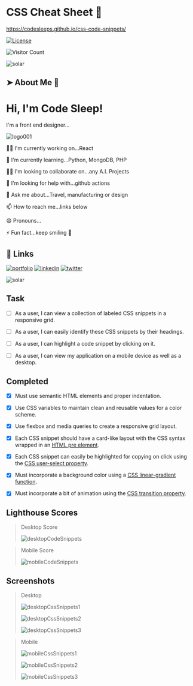 # CSS Cheat Sheet 🦾

https://codesleeps.github.io/css-code-snippets/

[![License](https://img.shields.io/packagist/l/dingo/api.svg?style=flat-square)](LICENSE)

![Visitor Count](https://profile-counter.glitch.me/codesleeps/count.svg)


![solar](https://github.com/codesleeps/AI-Summarizer/assets/125808990/f5aaa823-5eb6-4fff-813f-e07a5adb6d71)


## ➤  About Me 🚀


# Hi, I'm Code Sleep! 

I'm a front end designer...


![logo001](https://user-images.githubusercontent.com/125808990/236808958-deddef64-0c3e-4e5b-92ce-84166aa87fc6.png)


👩‍💻 I'm currently working on...React 

🧠 I'm currently learning...Python,  MongoDB,  PHP

👯‍♀️ I'm looking to collaborate on...any A.I. Projects

🤔 I'm looking for help with...github actions

💬 Ask me about...Travel, manufacturing or design

📫 How to reach me...links below

😄 Pronouns...

⚡️ Fun fact...keep smiling 🤖

## 🔗 Links
[![portfolio](https://img.shields.io/badge/my_portfolio-000?style=for-the-badge&logo=ko-fi&logoColor=white)](https://codesleeps.github.io/Bootstrap-Portfolio/)
[![linkedin](https://img.shields.io/badge/linkedin-0A66C2?style=for-the-badge&logo=linkedin&logoColor=white)](#)
[![twitter](https://img.shields.io/badge/twitter-1DA1F2?style=for-the-badge&logo=twitter&logoColor=white)](#)

![solar](https://github.com/codesleeps/AI-Summarizer/assets/125808990/f5aaa823-5eb6-4fff-813f-e07a5adb6d71)


## Task

- [ ] As a user, I can view a collection of labeled CSS snippets in a responsive grid.

- [ ] As a user, I can easily identify these CSS snippets by their headings.

- [ ] As a user, I can highlight a code snippet by clicking on it.

- [ ] As a user, I can view my application on a mobile device as well as a desktop.


## Completed

- [x] Must use semantic HTML elements and proper indentation.
 
- [x] Use CSS variables to maintain clean and reusable values for a color scheme.
 
- [x] Use flexbox and media queries to create a responsive grid layout.
 
- [x] Each CSS snippet should have a card-like layout with the CSS syntax wrapped in an [HTML pre element](https://developer.mozilla.org/en-US/docs/Web/HTML/Element/pre).
 
- [x] Each CSS snippet can easily be highlighted for copying on click using the [CSS user-select property](https://developer.mozilla.org/en-US/docs/Web/CSS/user-select).

- [x] Must incorporate a background color using a [CSS linear-gradient function](https://developer.mozilla.org/en-US/docs/Web/CSS/linear-gradient).

- [x] Must incorporate a bit of animation using the [CSS transition property](https://developer.mozilla.org/en-US/docs/Web/CSS/transition).


## Lighthouse Scores

> Desktop Score
> 
> ![desktopCodeSnippets](https://user-images.githubusercontent.com/125808990/224535765-40b36226-02c7-43c9-9ff5-7239925b8b1d.png)

> Mobile Score
> 
> ![mobileCodeSnippets](https://user-images.githubusercontent.com/125808990/224535785-14e39345-da99-4d14-99f0-d565bfd57cc5.png)

## Screenshots

> Desktop
> 
> ![desktopCssSnippets1](https://user-images.githubusercontent.com/125808990/224535819-82906b14-ab21-42e2-b58e-2d910a56f0a8.png)
> 
> ![desktopCssSnippets2](https://user-images.githubusercontent.com/125808990/224535839-42b9a241-499b-4fa7-a80f-206e0abc5224.png)
> 
> ![desktopCssSnippets3](https://user-images.githubusercontent.com/125808990/224535844-1a261805-54a4-451d-8206-806b0064009e.png)

> Mobile
> 
> ![mobileCssSnippets1](https://user-images.githubusercontent.com/125808990/224535895-afff7bd7-ab3f-4d52-aa08-0abc61405946.png)
> 
> ![mobileCssSnippets2](https://user-images.githubusercontent.com/125808990/224535907-3ea4438f-8ea6-4149-af92-733826e76d80.png)
> 
> ![mobileCssSnippets3](https://user-images.githubusercontent.com/125808990/224535915-1588f449-ebd3-477a-a400-4031bf112597.png)











